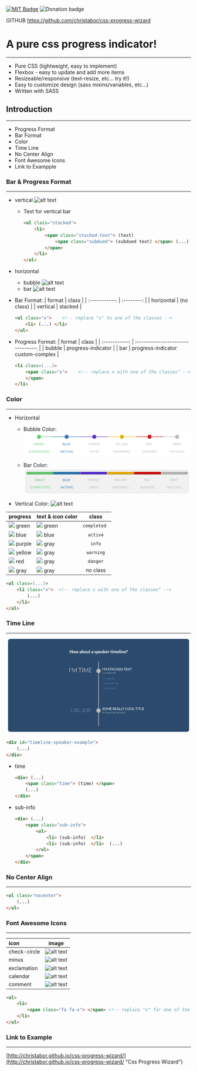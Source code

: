 [![MIT Badge](http://img.shields.io/badge/license-MIT-blue.svg)](https://raw.githubusercontent.com/christabor/css-progress-wizard/master/LICENSE)
![Donation badge](https://img.shields.io/gratipay/christabor.svg)

GITHUB https://github.com/christabor/css-progress-wizard

# A pure css progress indicator!
---
* Pure CSS (lightweight, easy to implement)
* Flexbox - easy to update and add more items
* Resizeable/responsive (text-resize, etc... try it!)
* Easy to customize design (sass mixins/variables, etc...)
* Written with SASS


## Introduction
---
* Progress Format
* Bar Format
* Color
* Time Line
* No Center Align
* Font Awesome Icons
* Link to Exampple


### Bar & Progress Format
---
* vertical
![alt text](https://github.com/maico910/css-progress-wizard/blob/maico910-patch-1/screenshots/VerticalBarExample.png?raw=true)
    - Text for vertical bar
        ```html
        <ul class="stacked">
            <li>
                <span class="stacked-text"> (text)
                    <span class="subdued"> (subdued text) </span> (...)
                </span>
            </li>
        </ul>
        ```
* horizontal

    * bubble
![alt text](https://github.com/maico910/css-progress-wizard/blob/maico910-patch-1/screenshots/BubbleExample.png?raw=true "Bubble")
    * bar
![alt text](https://github.com/maico910/css-progress-wizard/blob/maico910-patch-1/screenshots/BarExample.png?raw=true "Bar")

* Bar Format:
    |     format    |    class   |
   | :-----------: | :--------: |
   |  horizontal   | (no class) |
   |   vertical    |   stacked  |
    ```html
    <ul class="x">    <!-- replace "x" to one of the classes -->
        <li> (...) </li>
    </ul>
    ```


* Progress Format:
    |     format    |              class                |
   | :-----------:  | :-------------------------------: |
   |     bubble    |         progress-indicator        |
   |      bar      | progress-indicator custom-complex |
    ```html
    <li class=(...)>
        <span class="x">    <!-- replace x with one of the classes" -->
        </span>
    </li>
    ```


### Color
---

* Horizontal
    * Bubble Color:
![alt text](https://github.com/maico910/css-progress-wizard/blob/maico910-patch-1/screenshots/BubbleColor.png?raw=true)

    * Bar Color:
![alt text](https://github.com/maico910/css-progress-wizard/blob/maico910-patch-1/screenshots/BarColor.png?raw=true)

* Vertical Color:
![alt text](https://github.com/maico910/css-progress-wizard/blob/maico910-patch-1/screenshots/VerticalBarColor.png?raw=true)

 |                           progress                        |                    text & icon color                    |        class        |
   | :-------------------------------------------------------- | :-------------------------------------------------------- | :------------------:|
   |  ![](https://placehold.it/15/65d074/000000?text=+)  green |  ![](https://placehold.it/15/65d074/000000?text=+)  green |    `completed `     |
   |  ![](https://placehold.it/15/337AB7/000000?text=+)  blue  |  ![](https://placehold.it/15/337AB7/000000?text=+)  blue  |      `active`       |
   |  ![](https://placehold.it/15/5b32d6/000000?text=+) purple |  ![](https://placehold.it/15/bbb/000000?text=+)     gray  |       `info`        |
   |  ![](https://placehold.it/15/edb10a/000000?text=+) yellow |  ![](https://placehold.it/15/bbb/000000?text=+)     gray  |      `warning`      |
   |  ![](https://placehold.it/15/d3140f/000000?text=+)  red   |  ![](https://placehold.it/15/bbb/000000?text=+)     gray  |      `danger`       |
   |  ![](https://placehold.it/15/bbb/000000?text=+)     gray  |  ![](https://placehold.it/15/bbb/000000?text=+)     gray  |      no class       |

```html
<ul class=(...)>  
    <li class="x">  <!-- replace x with one of the classes" -->
        (...)
    </li>
</ul>
```

### Time Line
---
![alt text](https://github.com/maico910/css-progress-wizard/blob/maico910-patch-1/screenshots/TimeLine.png?raw=true)
```html
<div id="timeline-speaker-example">
    (...)
</div>
```
- time
    ```html
    <div> (...)
        <span class="time"> (time) </span>
        (...)
    </div>
    ```

- sub-info
    ```html
    <div> (...)
        <span class="sub-info">
            <ul>
                <li> (sub-info)  </li>
                <li> (sub-info)  </li>  (...)
            </ul>
        </span>
    </div>
    ```    

### No Center Align
---
```html
<ul class="nocenter">
    (...)
</ul>
```

### Font Awesome Icons
---
   |     icon     |                                                               image                                                                |
   | :----------- | :--------------------------------------------------------------------------------------------------------------------------------: |
   | check-circle | ![alt text](https://raw.githubusercontent.com/maico910/css-progress-wizard/maico910-patch-1/icons/check-circle.png "check-circle") |
   |    minus     | ![alt text](https://raw.githubusercontent.com/maico910/css-progress-wizard/maico910-patch-1/icons/minus.png "minus")               |
   |  exclamation | ![alt text](https://raw.githubusercontent.com/maico910/css-progress-wizard/maico910-patch-1/icons/exclamation.png "minus")         |
   |   calendar   | ![alt text](https://raw.githubusercontent.com/maico910/css-progress-wizard/maico910-patch-1/icons/calendar.png "Calendar")         |
   |    comment   | ![alt text](https://raw.githubusercontent.com/maico910/css-progress-wizard/maico910-patch-1/icons/comment.png "comment")           |

```html
<ul>
    <li>
        <span class="fa fa-x"> </span> <!-- replace "x" for one of the classes -->
    </li>
</ul>
```


### Link to Example
---
[http://christabor.github.io/css-progress-wizard/](http://christabor.github.io/css-progress-wizard/ "Css Progress Wizard")
